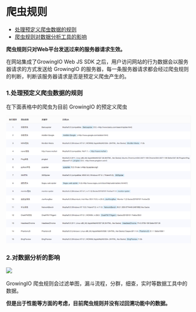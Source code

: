 # 爬虫规则

* [处理预定义爬虫数据的规则](bot-rule.md#1)
* [爬虫规则对数据分析工具的影响](bot-rule.md#2)

**爬虫规则只对Web平台发送过来的服务器请求生效。**

在网站集成了GrowingIO Web JS SDK 之后，用户访问网站的行为数据会以服务器请求的方式发送给 GrowingIO 的服务器，每一条服务器请求都会经过爬虫规则的判断，判断该服务器请求是否是预定义爬虫产生的。

### 1.处理预定义爬虫数据的规则 <a id="1"></a>

在下面表格中的爬虫为目前 GrowingIO 的预定义爬虫

![](../.gitbook/assets/image%20%28261%29.png)

### 2.对数据分析的影响 <a id="2"></a>

![](https://docs.growingio.com/.gitbook/assets/botruleimpactondatavisualizationtools.png)

GrowingIO 爬虫规则会过滤单图，漏斗流程，分群，细查，实时等数据工具中的数据。 

**但是出于性能等方面的考虑，目前爬虫规则并没有过回溯功能中的数据。**

